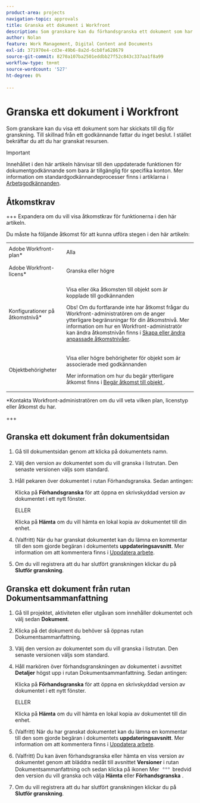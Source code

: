 ```yaml
---
product-area: projects
navigation-topic: approvals
title: Granska ett dokument i Workfront
description: Som granskare kan du förhandsgranska ett dokument som har skickats till dig för granskning.
author: Nolan
feature: Work Management, Digital Content and Documents
exl-id: 371970e4-cd3e-49b6-8a2d-6cb8fa628679
source-git-commit: 8270a107ba2501eddbb27f52c843c337aa1f8a99
workflow-type: tm+mt
source-wordcount: '527'
ht-degree: 0%

---
```


# Granska ett dokument i Workfront

Som granskare kan du visa ett dokument som har skickats till dig för granskning. Till skillnad från ett godkännande fattar du inget beslut. I stället bekräftar du att du har granskat resursen.

>[!IMPORTANT]
>
>Innehållet i den här artikeln hänvisar till den uppdaterade funktionen för dokumentgodkännande som bara är tillgänglig för specifika konton. Mer information om standardgodkännandeprocesser finns i artiklarna i [Arbetsgodkännanden](/help/quicksilver/review-and-approve-work/manage-approvals/manage-approvals.md).

## Åtkomstkrav

+++ Expandera om du vill visa åtkomstkrav för funktionerna i den här artikeln.

Du måste ha följande åtkomst för att kunna utföra stegen i den här artikeln:

<table style="table-layout:auto"> 
 <col> 
 <col> 
 <tbody> 
  <tr> 
   <td role="rowheader">Adobe Workfront-plan*</td> 
   <td> <p>Alla</p> </td> 
  </tr> 
  <tr> 
   <td role="rowheader">Adobe Workfront-licens*</td> 
   <td> <p>Granska eller högre</p> </td> 
  </tr> 
  <tr> 
   <td role="rowheader">Konfigurationer på åtkomstnivå*</td> 
   <td> <p>Visa eller öka åtkomsten till objekt som är kopplade till godkännanden</p> <p>Obs! Om du fortfarande inte har åtkomst frågar du Workfront-administratören om de anger ytterligare begränsningar för din åtkomstnivå. Mer information om hur en Workfront-administratör kan ändra åtkomstnivån finns i <a href="/help/quicksilver/administration-and-setup/add-users/configure-and-grant-access/create-modify-access-levels.md" class="MCXref xref">Skapa eller ändra anpassade åtkomstnivåer</a>.</p> </td> 
  </tr> 
  <tr> 
   <td role="rowheader">Objektbehörigheter</td> 
   <td> <p>Visa eller högre behörigheter för objekt som är associerade med godkännanden</p> <p>Mer information om hur du begär ytterligare åtkomst finns i <a href="/help/quicksilver/workfront-basics/grant-and-request-access-to-objects/request-access.md" class="MCXref xref">Begär åtkomst till objekt </a>.</p> </td> 
  </tr> 
 </tbody> 
</table>

&#42;Kontakta Workfront-administratören om du vill veta vilken plan, licenstyp eller åtkomst du har.

+++

<!--
## Review a document from Home
Add once functionality is added
-->

## Granska ett dokument från dokumentsidan

1. Gå till dokumentsidan genom att klicka på dokumentets namn.

1. Välj den version av dokumentet som du vill granska i listrutan. Den senaste versionen väljs som standard.

1. Håll pekaren över dokumentet i rutan Förhandsgranska. Sedan antingen:

   Klicka på **Förhandsgranska** för att öppna en skrivskyddad version av dokumentet i ett nytt fönster.

   ELLER

   Klicka på **Hämta** om du vill hämta en lokal kopia av dokumentet till din enhet.

1. (Valfritt) När du har granskat dokumentet kan du lämna en kommentar till den som gjorde begäran i dokumentets **uppdateringsavsnitt**. Mer information om att kommentera finns i [Uppdatera arbete](/help/quicksilver/workfront-basics/updating-work-items-and-viewing-updates/update-work.md).
1. Om du vill registrera att du har slutfört granskningen klickar du på **Slutför granskning**.

## Granska ett dokument från rutan Dokumentsammanfattning

1. Gå till projektet, aktiviteten eller utgåvan som innehåller dokumentet och välj sedan **Dokument**.

1. Klicka på det dokument du behöver så öppnas rutan Dokumentsammanfattning.

1. Välj den version av dokumentet som du vill granska i listrutan. Den senaste versionen väljs som standard.

1. Håll markören över förhandsgranskningen av dokumentet i avsnittet **Detaljer** högst upp i rutan Dokumentsammanfattning. Sedan antingen:

   Klicka på **Förhandsgranska** för att öppna en skrivskyddad version av dokumentet i ett nytt fönster.

   ELLER

   Klicka på **Hämta** om du vill hämta en lokal kopia av dokumentet till din enhet.

1. (Valfritt) När du har granskat dokumentet kan du lämna en kommentar till den som gjorde begäran i dokumentets **uppdateringsavsnitt**. Mer information om att kommentera finns i [Uppdatera arbete](/help/quicksilver/workfront-basics/updating-work-items-and-viewing-updates/update-work.md).

1. (Valfritt) Du kan även förhandsgranska eller hämta en viss version av dokumentet genom att bläddra nedåt till avsnittet **Versioner** i rutan Dokumentsammanfattning och sedan klicka på ikonen Mer ![Mer](../assets/more-icon.png) bredvid den version du vill granska och välja **Hämta** eller **Förhandsgranska** .
1. Om du vill registrera att du har slutfört granskningen klickar du på **Slutför granskning**.
